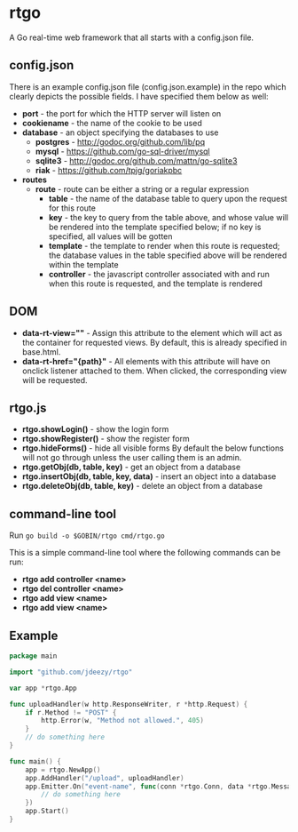 rtgo
====

A Go real-time web framework that all starts with a config.json file. 

## config.json
There is an example config.json file (config.json.example) in the repo which clearly depicts the possible fields.  I have specified them below as well:
- **port** - the port for which the HTTP server will listen on
- **cookiename** - the name of the cookie to be used
- **database** - an object specifying the databases to use
  - **postgres** - http://godoc.org/github.com/lib/pq
  - **mysql** - https://github.com/go-sql-driver/mysql
  - **sqlite3** - http://godoc.org/github.com/mattn/go-sqlite3
  - **riak** - https://github.com/tpjg/goriakpbc
- **routes**
  - **route** - route can be either a string or a regular expression
    - **table** - the name of the database table to query upon the request for this route
    - **key** - the key to query from the table above, and whose value will be rendered into the template specified below; if no key is specified, all values will be gotten
    - **template** - the template to render when this route is requested; the database values in the table specified above will be rendered within the template
    - **controller** - the javascript controller associated with and run when this route is requested, and the template is rendered


## DOM
- **data-rt-view=""** - Assign this attribute to the element which will act as the container for requested views. By default, this is already specified in base.html.
- **data-rt-href="{path}"** - All elements with this attribute will have on onclick listener attached to them. When clicked, the corresponding view will be requested.


## rtgo.js
- **rtgo.showLogin()** - show the login form
- **rtgo.showRegister()** - show the register form
- **rtgo.hideForms()** - hide all visible forms
By default the below functions will not go through unless the user calling them is an admin.
- **rtgo.getObj(db, table, key)** - get an object from a database
- **rtgo.insertObj(db, table, key, data)** - insert an object into a database
- **rtgo.deleteObj(db, table, key)** - delete an object from a database

## command-line tool
Run `go build -o $GOBIN/rtgo cmd/rtgo.go`

This is a simple command-line tool where the following commands can be run:
- **rtgo add controller &lt;name&gt;**
- **rtgo del controller &lt;name&gt;**
- **rtgo add view &lt;name&gt;**
- **rtgo add view &lt;name&gt;**


## Example
```go
package main

import "github.com/jdeezy/rtgo"

var app *rtgo.App

func uploadHandler(w http.ResponseWriter, r *http.Request) {
    if r.Method != "POST" {
        http.Error(w, "Method not allowed.", 405)
    }
    // do something here
}

func main() {
    app = rtgo.NewApp()
    app.AddHandler("/upload", uploadHandler)
    app.Emitter.On("event-name", func(conn *rtgo.Conn, data *rtgo.Message) {
        // do something here
    })
    app.Start()
}
```
